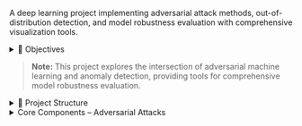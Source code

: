 
A deep learning project implementing adversarial attack methods, out-of-distribution detection, and model robustness evaluation with comprehensive visualization tools.

<details>
<summary>🎯 Objectives</summary>

The project focuses on understanding model vulnerabilities and robustness through adversarial attacks and out-of-distribution detection:

- **Adversarial Attacks**
  - Implement **FGSM (Fast Gradient Sign Method)** attacks
  - Develop **PGD (Projected Gradient Descent)** attacks  
  - Create **few-pixel attacks** for sparse perturbations
  - Apply **genetic algorithm-based** adversarial generation

- **Out-of-Distribution Detection**
  - Evaluate model behavior on **unseen data distributions**
  - Compare **CNN vs Autoencoder** approaches for anomaly detection
  - Generate **ROC curves** and performance metrics

- **Model Analysis & Visualization**
  - Create comprehensive **attack visualizations**
  - Generate **confusion matrices** and performance plots
  - Analyze **score distributions** for normal vs anomalous data

</details>

> **Note:** This project explores the intersection of adversarial machine learning and anomaly detection, providing tools for comprehensive model robustness evaluation.

<details>
<summary>📂 Project Structure</summary>

```
proj4/
├── attacks/                         # Adversarial attack implementations
│   ├── __init__.py                  # Attack method exports
│   ├── few_pixel.py                 # Sparse pixel-based attacks
│   ├── fgsm.py                      # Fast Gradient Sign Method
│   ├── genetic_attack.py            # Genetic algorithm attacks
│   └── pgd.py                       # Projected Gradient Descent
│
├── config/                          # Configuration files
│   ├── adv_attack/                  # Adversarial attack configs
│   └── ood/                         # OOD detection configs
│
├── models/                          # Model architectures
│   ├── __init__.py                  # Model factory
│   ├── autoencoder.py               # Autoencoder for anomaly detection
│   └── cnn.py                       # CNN classifier
│
├── output_adv/                      # Adversarial attack results
├── output_ood/                      # OOD detection results
│
├── utils/                           # Utility functions
│   ├── data_utils.py                # Data loading and preprocessing
│   ├── ood_eval.py                  # OOD evaluation metrics
│   └── plot_utils.py                # Visualization tools
│
├── main_adv.py                      # Adversarial attack orchestration
└── main_ood.py                      # OOD detection experiments
 
```

</details>


<details>
<summary> Core Components – Adversarial Attacks</summary>

This project includes implementations of several adversarial attack methods for neural networks.

### FGSM (Fast Gradient Sign Method)
- Single-step attack using the gradient sign:  
  `x_adv = x + ε * sign(∇_x J(θ,x,y))`
- Reference: *Explaining and Harnessing Adversarial Examples*  
  Ian J. Goodfellow, Jonathon Shlens, Christian Szegedy, ICLR 2015

# PGD (Projected Gradient Descent)
- Multi-step FGSM with projection into an ε-ball for stronger attacks
 >*Reference: *Towards Deep Learning Models Resistant to Adversarial Attacks* 
 >Aleksander Madry, Aleksandar Makelov, Ludwig Schmidt, Dimitris Tsipras, Adrian Vladu, ICLR 2018

# Few-Pixel Attack
- Sparse perturbations targeting only high-gradient pixels
>* Reference: *One Pixel Attack for Fooling Deep Neural Networks*  
 > Jiawei Su, Danilo Vasconcellos Vargas, Kouichi Sakurai, IEEE TEC 2019

### Genetic Algorithm Attack
- Evolutionary optimization of perturbations through selection and mutation
  >**Reference: *Generating Natural Language Adversarial Examples** 
 > Moustafa Alzantot, Yash Sharma, Ahmed Elgohary, Bo-Jhang Ho, Mani Srivastava, Kai-Wei Chang, EMNLP 2018

</details>

